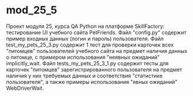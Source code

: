 # mod_25_5
Проект модуля 25, курса QA Python на платформе SkillFactory: тестирование UI учебного сайта PetFriends.
Файл "config.py" содержит пример входных данных (логин и пароль) пользователя.
Файл test_my_pets_25_3.py содержит 1 тест для проверки карточек всех "питомцев" пользователей учебного сайта на предмет наличия данных о питомце, с примером использования "неявных ожиданий" implicitly_wait.
Файл tests_my_pets_25_3_1.py содержит тесты для карточек "питомцев" зарегистрированного пользователя на предмет наличия у них требуемых данных и соответствия "статистике пользователя", а также примеры использования "явных ожиданий" WebDriverWait.
